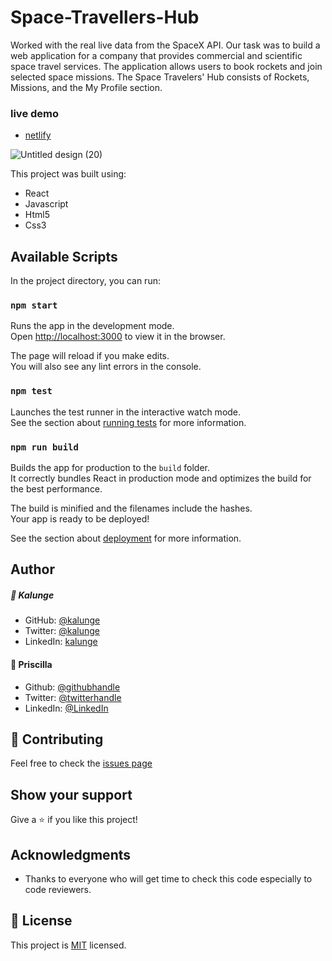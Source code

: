 # Space-Travellers-Hub

Worked with the real live data from the SpaceX API. Our task was to build a web application for a company that provides commercial and scientific space travel services. The application allows users to book rockets and join selected space missions.
The Space Travelers' Hub consists of Rockets, Missions, and the My Profile section.
### live demo
- [netlify](https://hungry-fermi-643806.netlify.app/)

![Untitled design (20)](https://user-images.githubusercontent.com/69638013/136389071-42916a5d-633e-412e-87fa-43a84446953e.png)


This project was built using:
- React
- Javascript
- Html5
- Css3

## Available Scripts

In the project directory, you can run:

### `npm start`

Runs the app in the development mode.\
Open [http://localhost:3000](http://localhost:3000) to view it in the browser.

The page will reload if you make edits.\
You will also see any lint errors in the console.

### `npm test`

Launches the test runner in the interactive watch mode.\
See the section about [running tests](https://facebook.github.io/create-react-app/docs/running-tests) for more information.

### `npm run build`

Builds the app for production to the `build` folder.\
It correctly bundles React in production mode and optimizes the build for the best performance.

The build is minified and the filenames include the hashes.\
Your app is ready to be deployed!

See the section about [deployment](https://facebook.github.io/create-react-app/docs/deployment) for more information.
## Author

##### 👤 **Kalunge**

- GitHub: [@kalunge](https://github.com/kalunge)
- Twitter: [@kalunge](https://twitter.com/titus_muthomi)
- LinkedIn: [kalunge](https://linkedin.com/in/titus_muthomi)
  
#### 👤 **Priscilla**

- Github: [@githubhandle](https://github.com/prolajumokeoni)
- Twitter: [@twitterhandle](https://twitter.com/prolajumokeoni)
- LinkedIn: [@LinkedIn](https://www.linkedin.com/in/olajumoke-priscilla-oni-44a48b162/)

## :handshake: Contributing

Feel free to check the [issues page](https://github.com/Kalunge/Space-Travelers-Hub/issues)

## Show your support

Give a :star: if you like this project!

## Acknowledgments

- Thanks to everyone who will get time to check this code especially to code reviewers.

## 📝 License

This project is [MIT](https://github.com/microverseinc/readme-template/blob/master/MIT.md) licensed.
